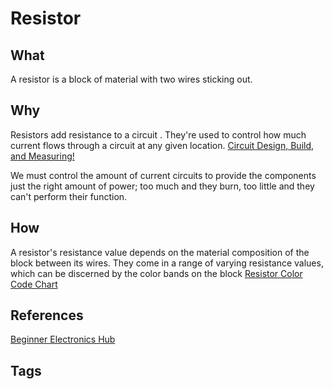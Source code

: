 # Resistor

## What
A resistor is a block of material with two wires sticking out.   

## Why
Resistors add resistance to a circuit . They're used to control how much current flows through a circuit at any given location. [Circuit Design, Build, and Measuring!](../202305080058)

We must control the amount of current circuits to provide the components just the right amount of power; too much and they burn, too little and they can't perform their function.  

## How
A resistor's resistance value depends on the material composition of the block between its wires. They come in a range of varying resistance values, which can be discerned by the color bands on the block [Resistor Color Code Chart](https://duckduckgo.com/?q=resistor+color+code+chart&t=newext&atb=v344-1&iax=images&ia=images&iai=https%3A%2F%2F1.bp.blogspot.com%2F-FHlvZOYyT7M%2FXnDvoCRj6lI%2FAAAAAAAAATI%2FrKA6gHlUJ8I2263rZBzZsA4f4ejv1JPSgCEwYBhgL%2Fs1600%2FFive%252BBand%252BResistor%252BColour%252BCode.png)

## References
[Beginner Electronics Hub](../202305062158)

## Tags
